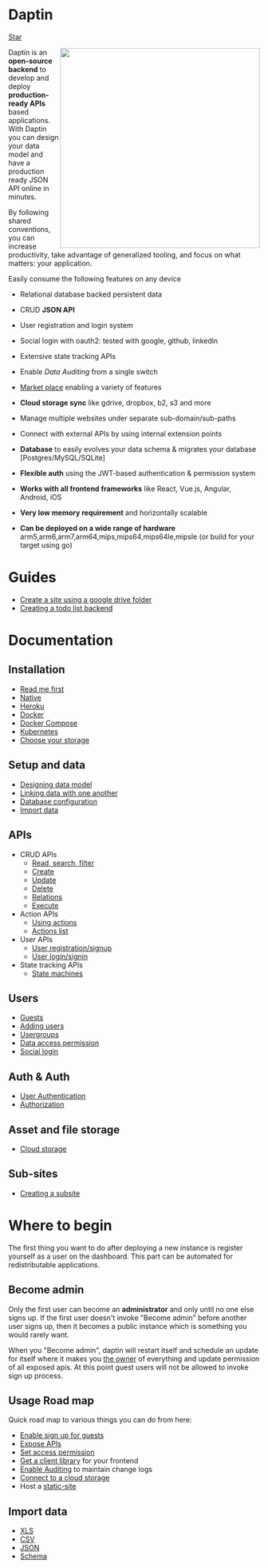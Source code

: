 Daptin
===

<a class="github-button" href="https://github.com/daptin/daptin" data-size="large" data-show-count="true" aria-label="Star daptin/daptin on GitHub">Star</a>


<img src="/images/logo.png" width="400" style="float: right"/>

Daptin is an **open-source backend** to develop and deploy **production-ready APIs** based applications. With Daptin you can design your data model and have a production ready JSON API online in minutes.

By following shared conventions, you can increase productivity, take advantage of generalized tooling, and focus on what matters: your application.


Easily consume the following features on any device

- Relational database backed persistent data
- CRUD **JSON API**
- User registration and login system
- Social login with oauth2: tested with google, github, linkedin
- Extensive state tracking APIs
- Enable *Data Auditing* from a single switch
- [Market place](https://github.com/daptin/market) enabling a variety of features
- **Cloud storage sync** like gdrive, dropbox, b2, s3 and more
- Manage multiple websites under separate sub-domain/sub-paths
- Connect with external APIs by using internal extension points

- **Database** to easily evolves your data schema & migrates your database [Postgres/MySQL/SQLite]
- **Flexible auth** using the JWT-based authentication & permission system
- **Works with all frontend frameworks** like React, Vue.js, Angular, Android, iOS
- **Very low memory requirement** and horizontally scalable
- **Can be deployed on a wide range of hardware** arm5,arm6,arm7,arm64,mips,mips64,mips64le,mipsle (or build for your target using go)


# Guides

- [Create a site using a google drive folder](https://medium.com/@012parth/daptin-walk-through-oauth2-google-drive-subsites-and-grapejs-a6de27d9658a)
- [Creating a todo list backend](https://hackernoon.com/creating-a-todolist-backend-with-persistence-a1e8d7d39f62)

# Documentation

## Installation

- [Read me first](setting-up/settingup.md)
- [Native](setting-up/native.md)
- [Heroku](setting-up/heroku.md)
- [Docker](setting-up/docker.md)
- [Docker Compose](setting-up/docker-compose.md)
- [Kubernetes](setting-up/kubernetes.md)
- [Choose your storage](setting-up/database_configuration.md)

## Setup and data

- [Designing data model](setting-up/entities.md)
- [Linking data with one another](setting-up/entity_relations.md)
- [Database configuration](setting-up/database_configuration.md)
- [Import data](setting-up/data_import.md)

## APIs

- CRUD APIs
    - [Read, search, filter](apis/read.md)
    - [Create](apis/create.md)
    - [Update](apis/update.md)
    - [Delete](apis/delete.md)
    - [Relations](apis/relation.md)
    - [Execute](apis/execute.md)
- Action APIs
    - [Using actions](actions/actions.md)
    - [Actions list](actions/default_actions.md)
- User APIs
    - [User registration/signup](actions/signup.md)
    - [User login/signin](actions/signin.md)
- State tracking APIs
    - [State machines](state/machines.md)

## Users

- [Guests](auth/guests.md)
- [Adding users](auth/users.md)
- [Usergroups](auth/usergroups.md)
- [Data access permission](auth/permissions.md)
- [Social login](auth/social_login.md)

## Auth & Auth

- [User Authentication](auth/authentication.md)
- [Authorization](auth/authorization.md)

## Asset and file storage

- [Cloud storage](cloudstore/cloudstore.md)

## Sub-sites

- [Creating a subsite](subsite/subsite.md)


# Where to begin

The first thing you want to do after deploying a new instance is register yourself as a user on the dashboard. This part can be automated for redistributable applications.

## Become admin

Only the first user can become an **administrator** and only until no one else signs up. If the first user doesn't invoke "Become admin" before another user signs up, then it becomes a public instance which is something you would rarely want.

When you "Become admin", daptin will restart itself and schedule an update for itself where it makes you [the owner](/auth/authorization.md) of everything and update permission of all exposed apis. At this point guest users will not be allowed to invoke sign up process.

## Usage Road map

Quick road map to various things you can do from here:

* [Enable sign up for guests](/actions/signin.md)
* [Expose APIs](/setting-up/entities.md)
* [Set access permission](/auth/permissions.md)
* [Get a client library](http://jsonapi.org/implementations) for your frontend
* [Enable Auditing](/data-modeling/auditing.md) to maintain change logs
* [Connect to a cloud storage](/data-modeling/data_storage.md)
* Host a [static-site](/subsite/subsite.md)


## Import data

* [XLS](/actions/default_actions/#upload-xls)
* [CSV](/actions/default_actions/#upload-csv)
* [JSON](/actions/default_actions/#upload-json)
* [Schema](/actions/default_actions/#upload-schema)


